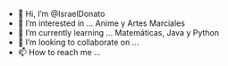 - 👋 Hi, I’m @IsraelDonato
- 👀 I’m interested in ... Anime y Artes Marciales 
- 🌱 I’m currently learning ... Matemáticas, Java y Python
- 💞️ I’m looking to collaborate on ...
- 📫 How to reach me ...

<!---
IsraelDonato/IsraelDonato is a ✨ special ✨ repository because its `README.md` (this file) appears on your GitHub profile.
You can click the Preview link to take a look at your changes.
--->
